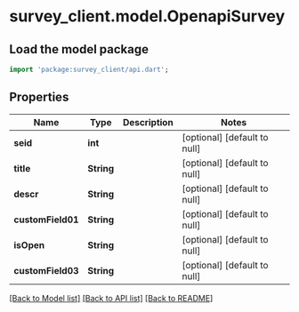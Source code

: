 # survey_client.model.OpenapiSurvey

## Load the model package
```dart
import 'package:survey_client/api.dart';
```

## Properties
Name | Type | Description | Notes
------------ | ------------- | ------------- | -------------
**seid** | **int** |  | [optional] [default to null]
**title** | **String** |  | [optional] [default to null]
**descr** | **String** |  | [optional] [default to null]
**customField01** | **String** |  | [optional] [default to null]
**isOpen** | **String** |  | [optional] [default to null]
**customField03** | **String** |  | [optional] [default to null]

[[Back to Model list]](../README.md#documentation-for-models) [[Back to API list]](../README.md#documentation-for-api-endpoints) [[Back to README]](../README.md)


